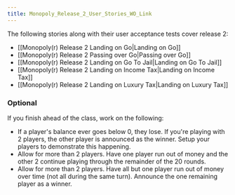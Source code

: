 ```yaml
---
title: Monopoly_Release_2_User_Stories_WO_Link
---
```

The following stories along with their user acceptance tests cover release 2:
* [[Monopoly(r) Release 2 Landing on Go|Landing on Go]]
* [[Monopoly(r) Release 2 Passing over Go|Passing over Go]]
* [[Monopoly(r) Release 2 Landing on Go To Jail|Landing on Go To Jail]]
* [[Monopoly(r) Release 2 Landing on Income Tax|Landing on Income Tax]]
* [[Monopoly(r) Release 2 Landing on Luxury Tax|Landing on Luxury Tax]]

### Optional
If you finish ahead of the class, work on the following:
* If a player's balance ever goes below 0, they lose. If you're playing with 2 players, the other player is announced as the winner. Setup your players to demonstrate this happening.
* Allow for more than 2 players. Have one player run out of money and the other 2 continue playing through the remainder of the 20 rounds.
* Allow for more than 2 players. Have all but one player run out of money over time (not all during the same turn). Announce the one remaining player as a winner.
